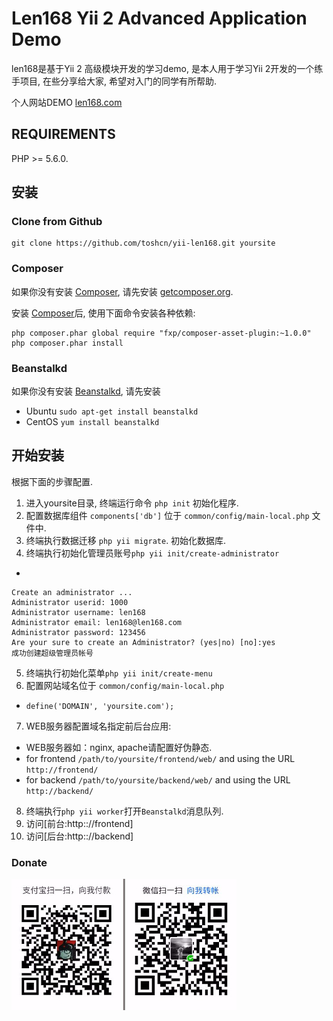 Len168 Yii 2 Advanced Application Demo
==========================================

len168是基于Yii 2 高级模块开发的学习demo, 是本人用于学习Yii 2开发的一个练手项目, 在些分享给大家, 希望对入门的同学有所帮助.

个人网站DEMO [len168.com](https://www.len168.com)

REQUIREMENTS
------------

PHP >= 5.6.0.


安装
----

### Clone from Github

~~~
git clone https://github.com/toshcn/yii-len168.git yoursite
~~~

### Composer

如果你没有安装 [Composer](http://getcomposer.org/), 请先安装
 [getcomposer.org](http://getcomposer.org/doc/00-intro.md#installation-nix).

安装 [Composer](http://getcomposer.org/)后, 使用下面命令安装各种依赖:

~~~
php composer.phar global require "fxp/composer-asset-plugin:~1.0.0"
php composer.phar install
~~~

### Beanstalkd
如果你没有安装 [Beanstalkd](http://kr.github.io/beanstalkd/), 请先安装
- Ubuntu `sudo apt-get install beanstalkd`
- CentOS `yum install beanstalkd`

开始安装
-------

根据下面的步骤配置.

1. 进入yoursite目录, 终端运行命令 `php init` 初始化程序.
2. 配置数据库组件 `components['db']` 位于 `common/config/main-local.php` 文件中.
3. 终端执行数据迁移 `php yii migrate`. 初始化数据库.
4. 终端执行初始化管理员账号`php yii init/create-administrator`
-
~~~
Create an administrator ...
Administrator userid: 1000
Administrator username: len168
Administrator email: len168@len168.com
Administrator password: 123456
Are your sure to create an Administrator? (yes|no) [no]:yes
成功创建超级管理员帐号
~~~
5. 终端执行初始化菜单`php yii init/create-menu`
6. 配置网站域名位于 `common/config/main-local.php`
- `define('DOMAIN', 'yoursite.com');`
7. WEB服务器配置域名指定前后台应用:
- WEB服务器如：nginx, apache请配置好伪静态.
- for frontend `/path/to/yoursite/frontend/web/` and using the URL `http://frontend/`
- for backend `/path/to/yoursite/backend/web/` and using the URL `http://backend/`

8. 终端执行`php yii worker`打开`Beanstalkd`消息队列.
9. 访问[前台:http:://frontend]
10. 访问[后台:http:://backend]

### Donate
![](https://github.com/toshcn/yii-len168/blob/master/frontend/web/pay.jpg?v=1)
